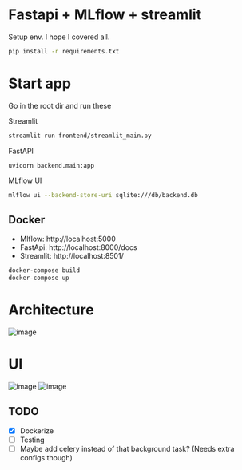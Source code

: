# Fastapi + MLflow + streamlit

Setup env. I hope I covered all.

```bash
pip install -r requirements.txt
```

# Start app

Go in the root dir and run these

Streamlit

```bash
streamlit run frontend/streamlit_main.py
```

FastAPI

```
uvicorn backend.main:app
```

MLflow UI

```bash
mlflow ui --backend-store-uri sqlite:///db/backend.db
```

## Docker

- Mlflow: http://localhost:5000
- FastApi: http://localhost:8000/docs
- Streamlit: http://localhost:8501/

```bash
docker-compose build
docker-compose up
```

# Architecture

![image](resources/arch.png)

# UI

![image](resources/train_pic.png)
![image](resources/pred_pic.png)

## TODO

- [x] Dockerize
- [ ] Testing
- [ ] Maybe add celery instead of that background task? (Needs extra configs though)
